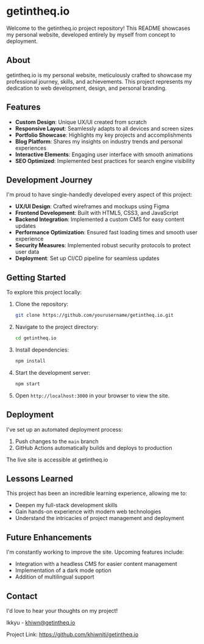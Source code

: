 

# getintheq.io

Welcome to the getintheq.io project repository! This README showcases my personal website, developed entirely by myself from concept to deployment.

## About

getintheq.io is my personal website, meticulously crafted to showcase my professional journey, skills, and achievements. This project represents my dedication to web development, design, and personal branding.

## Features

- **Custom Design**: Unique UX/UI created from scratch
- **Responsive Layout**: Seamlessly adapts to all devices and screen sizes
- **Portfolio Showcase**: Highlights my key projects and accomplishments
- **Blog Platform**: Shares my insights on industry trends and personal experiences
- **Interactive Elements**: Engaging user interface with smooth animations
- **SEO Optimized**: Implemented best practices for search engine visibility

## Development Journey

I'm proud to have single-handedly developed every aspect of this project:

- **UX/UI Design**: Crafted wireframes and mockups using Figma
- **Frontend Development**: Built with HTML5, CSS3, and JavaScript
- **Backend Integration**: Implemented a custom CMS for easy content updates
- **Performance Optimization**: Ensured fast loading times and smooth user experience
- **Security Measures**: Implemented robust security protocols to protect user data
- **Deployment**: Set up CI/CD pipeline for seamless updates

## Getting Started

To explore this project locally:

1. Clone the repository:
   ```bash
   git clone https://github.com/yourusername/getintheq.io.git
   ```

2. Navigate to the project directory:
   ```bash
   cd getintheq.io
   ```

3. Install dependencies:
   ```bash
   npm install
   ```

4. Start the development server:
   ```bash
   npm start
   ```

5. Open `http://localhost:3000` in your browser to view the site.

## Deployment

I've set up an automated deployment process:

1. Push changes to the `main` branch
2. GitHub Actions automatically builds and deploys to production

The live site is accessible at getintheq.io

## Lessons Learned

This project has been an incredible learning experience, allowing me to:

- Deepen my full-stack development skills
- Gain hands-on experience with modern web technologies
- Understand the intricacies of project management and deployment

## Future Enhancements

I'm constantly working to improve the site. Upcoming features include:

- Integration with a headless CMS for easier content management
- Implementation of a dark mode option
- Addition of multilingual support

## Contact

I'd love to hear your thoughts on my project!

Ikkyu - khiwn@getintheq.io

Project Link: https://github.com/khiwniti/getintheq.io

